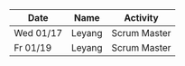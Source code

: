 | Date      | Name              | Activity                                               |
|-----------|-------------------|--------------------------------------------------------|
| Wed 01/17 | Leyang            | Scrum Master                                           | 
| Fr 01/19  | Leyang            | Scrum Master                                           | 

